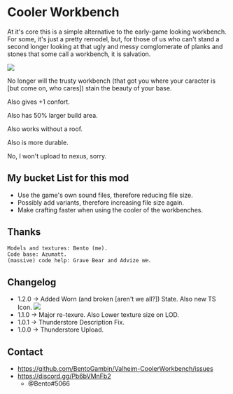 # Cooler Workbench

At it's core this is a simple alternative to the early-game looking workbench. For some, it's just a pretty remodel, but, for those of us who can't stand a second longer looking at that ugly and messy comglomerate of planks and stones that some call a workbench, it is salvation.

![](https://i.imgur.com/oZtwiBJ.png)

No longer will the trusty workbench (that got you where your caracter is [but come on, who cares]) stain the beauty of your base.

Also gives +1 confort.

Also has 50% larger build area.

Also works without a roof.

Also is more durable.

No, I won't upload to nexus, sorry.

## My bucket List for this mod
* Use the game's own sound files, therefore reducing file size.
* Possibly add variants, therefore increasing file size again.
* Make crafting faster when using the cooler of the workbenches.

## Thanks
    Models and textures: Bento (me).
    Code base: Azumatt.
    (massive) code help: Grave Bear and Advize iͣzͩeͮ.
## Changelog

* 1.2.0 -> Added Worn (and broken [aren't we all?]) State. Also new TS Icon.
![](https://i.imgur.com/QNvWJ0j.png)
* 1.1.0 -> Major re-texure. Also Lower texture size on LOD.
* 1.0.1 -> Thunderstore Description Fix.
* 1.0.0 -> Thunderstore Upload.

## Contact
* https://github.com/BentoGambin/Valheim-CoolerWorkbench/issues
* https://discord.gg/Pb6bVMnFb2
    * @Bento#5066
